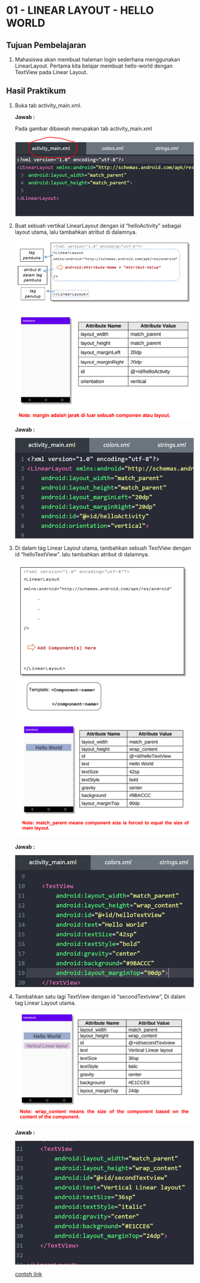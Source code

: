 # 01 - LINEAR LAYOUT - HELLO WORLD

## Tujuan Pembelajaran

1. Mahasiswa akan membuat halaman login sederhana menggunakan
LinearLayout. Pertama kita belajar membuat hello-world dengan
TextView pada Linear Layout.

## Hasil Praktikum

1. Buka tab activity_main.xml.

    **Jawab :**

    Pada gambar dibawah merupakan tab activity_main.xml

    ![Screenshot Jawab 1](img/jwb1.png)

2. Buat sebuah vertikal LinearLayout dengan id “helloActivity” sebagai layout utama, lalu tambahkan atribut di dalamnya.

    ![Soal](img/soal2.png)
    ![Soal](img/soal2.1.png)

    **Jawab :**

    ![Screenshot Jawab 2](img/jwb2.png)

3. Di dalam tag Linear Layout utama, tambahkan sebuah TextView dengan id “helloTextView”. lalu tambahkan atribut di dalamnya.

    ![Soal](img/soal3.png)
    ![Soal](img/soal3.1.png)

    **Jawab :**

    ![Screenshot Jawab 3](img/jwb3.png)

4. Tambahkan satu lagi TextView dengan id “secondTextview”, Di dalam tag Linear Layout utama.

    ![Soal](img/soal4.png)

    **Jawab :**

    ![Screenshot Jawab 4](img/jwb4.png)

    [contoh link](../../src/01_pengantar/hello.js)